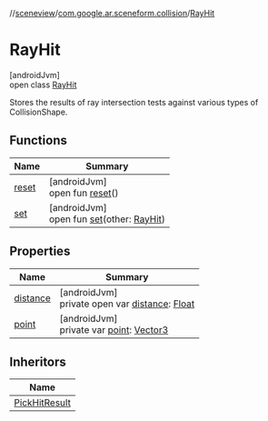 //[sceneview](../../../index.md)/[com.google.ar.sceneform.collision](../index.md)/[RayHit](index.md)

# RayHit

[androidJvm]\
open class [RayHit](index.md)

Stores the results of ray intersection tests against various types of CollisionShape.

## Functions

| Name | Summary |
|---|---|
| [reset](reset.md) | [androidJvm]<br>open fun [reset](reset.md)() |
| [set](set.md) | [androidJvm]<br>open fun [set](set.md)(other: [RayHit](index.md)) |

## Properties

| Name | Summary |
|---|---|
| [distance](distance.md) | [androidJvm]<br>private open var [distance](distance.md): [Float](https://kotlinlang.org/api/latest/jvm/stdlib/kotlin/-float/index.html) |
| [point](point.md) | [androidJvm]<br>private var [point](point.md): [Vector3](../../com.google.ar.sceneform.math/-vector3/index.md) |

## Inheritors

| Name |
|---|
| [PickHitResult](../../com.google.ar.sceneform/-pick-hit-result/index.md) |
